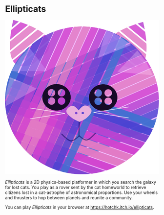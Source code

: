 # Ellipticats

![Ellipticats](LD39/Assets/Sprites/Planet/cat.png)

_Ellipticats_ is a 2D physics-based platformer in which you search the galaxy for lost cats. You play as a rover sent by the cat homeworld to retrieve citizens lost in a cat-astrophe of astronomical proportions. Use your wheels and thrusters to hop between planets and reunite a community.

You can play _Ellipticats_ in your browser at <https://hotchk.itch.io/ellipticats>.

